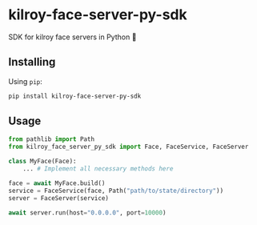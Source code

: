 # kilroy-face-server-py-sdk

SDK for kilroy face servers in Python 🧰

## Installing

Using `pip`:

```sh
pip install kilroy-face-server-py-sdk
```

## Usage

```python
from pathlib import Path
from kilroy_face_server_py_sdk import Face, FaceService, FaceServer

class MyFace(Face):
    ... # Implement all necessary methods here

face = await MyFace.build()
service = FaceService(face, Path("path/to/state/directory"))
server = FaceServer(service)

await server.run(host="0.0.0.0", port=10000)
```
